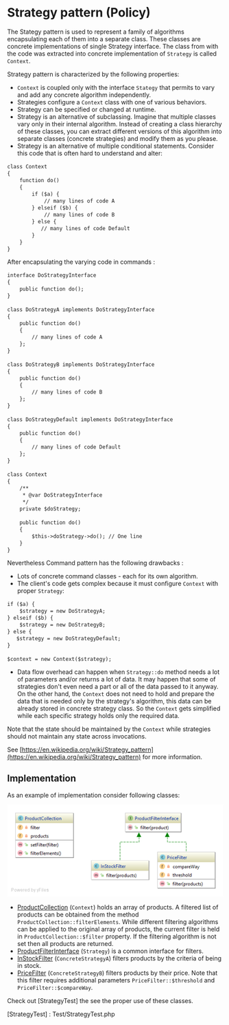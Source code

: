 Strategy pattern (Policy)
=========================

The Stategy pattern is used to represent a family of algorithms encapsulating each of them into a separate class.
These classes are concrete implementations of single Strategy interface.
The class from with the code was extracted into concrete implementation of `Strategy` is called `Context`.

Strategy pattern is characterized by the following properties:

- `Context` is coupled only with the interface `Stategy` that permits to vary and add any concrete algorithm independently.
- Strategies configure a `Context` class with one of various behaviors.
- Strategy can be specified or changed at runtime.
- Strategy is an alternative of subclassing. Imagine that multiple classes vary only in their internal algorithm. 
Instead of creating a class hierarchy of these classes, you can extract different versions of this algorithm 
into separate classes (concrete strategies) and modify them as you please.
- Strategy is an alternative of multiple conditional statements. Consider this code that is often hard to understand and alter:

```
class Context 
{
    function do() 
    {
        if ($a) {
            // many lines of code A
        } elseif ($b) {
            // many lines of code B
        } else {
           // many lines of code Default
        }
    }
}
```

After encapsulating the varying code in commands :

```
interface DoStrategyInterface 
{
    public function do();
}

class DoStrategyA implements DoStrategyInterface
{
    public function do() 
    {
        // many lines of code A
    };
}

class DoStrategyB implements DoStrategyInterface
{
    public function do() 
    {
        // many lines of code B
    };
}

class DoStrategyDefault implements DoStrategyInterface
{
    public function do() 
    {
        // many lines of code Default
    };
}

class Context 
{
    /**
     * @var DoStrategyInterface
     */ 
    private $doStrategy;
    
    public function do() 
    {
        $this->doStrategy->do(); // One line
    }
}
```

Nevertheless Command pattern has the following drawbacks :

- Lots of concrete command classes - each for its own algorithm.
- The client's code gets complex because it must configure `Context` with proper `Strategy`:

```
if ($a) {
    $strategy = new DoStrategyA;
} elseif ($b) {
    $strategy = new DoStrategyB;
} else {
   $strategy = new DoStrategyDefault;
}

$context = new Context($strategy);
```

- Data flow overhead can happen when `Strategy::do` method needs a lot of parameters and/or returns a lot of data.
It may happen that some of strategies don't even need a part or all of the data passed to it anyway. 
On the other hand, the `Context` does not need to hold and prepare the data that is needed only by the strategy's algorithm,
this data can be already stored in concrete strategy class. 
So the `Context` gets simplified while each specific strategy holds only the required data. 

Note that the state should be maintained  by  the `Context` while strategies should not maintain any state across invocations.

See [https://en.wikipedia.org/wiki/Strategy_pattern](https://en.wikipedia.org/wiki/Strategy_pattern) for more information.

## Implementation

As an example of implementation consider following classes:  

![Strategy pattern class diagram](doc/Strategy.png)

- [ProductCollection] (`Context`) holds an array of products. A filtered list of products can be obtained from the method 
`ProductCollection::filterElements`. While different filtering algorithms can be applied to the original array of products, 
the current filter is held in `ProductCollection::$filter` property. If the filtering algorithm is not set 
then all products are returned. 
- [ProductFilterInterface] (`Strategy`) is a common interface for filters. 
- [InStockFilter] (`ConcreteStrategyA`) filters products by the criteria of being in stock.
- [PriceFilter] (`ConcreteStrategyB`) filters products by their price. Note that this filter requires additional 
parameters `PriceFilter::$threshold` and `PriceFilter::$compareWay`.

Check out [StrategyTest] the see the proper use of these classes.

[ProductCollection]: ProductCollection.php
[ProductFilterInterface]: ProductFilterInterface.php
[InStockFilter]: InStockFilter.php
[PriceFilter]: PriceFilter.php
[StrategyTest] : Test/StrategyTest.php
